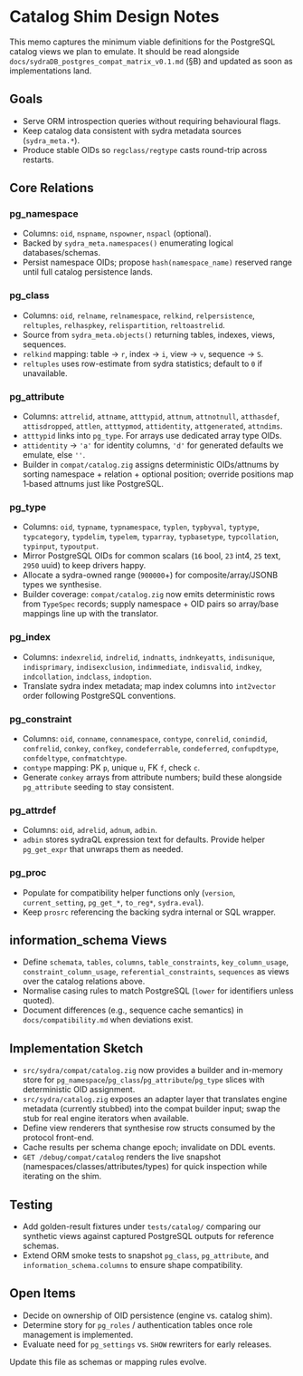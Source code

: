 # Catalog Shim Design Notes

This memo captures the minimum viable definitions for the PostgreSQL catalog views we plan to emulate. It should be read alongside `docs/sydraDB_postgres_compat_matrix_v0.1.md` (§B) and updated as soon as implementations land.

## Goals
- Serve ORM introspection queries without requiring behavioural flags.
- Keep catalog data consistent with sydra metadata sources (`sydra_meta.*`).
- Produce stable OIDs so `regclass/regtype` casts round-trip across restarts.

## Core Relations

### pg_namespace
- Columns: `oid`, `nspname`, `nspowner`, `nspacl` (optional).
- Backed by `sydra_meta.namespaces()` enumerating logical databases/schemas.
- Persist namespace OIDs; propose `hash(namespace_name)` reserved range until full catalog persistence lands.

### pg_class
- Columns: `oid`, `relname`, `relnamespace`, `relkind`, `relpersistence`, `reltuples`, `relhaspkey`, `relispartition`, `reltoastrelid`.
- Source from `sydra_meta.objects()` returning tables, indexes, views, sequences.
- `relkind` mapping: table → `r`, index → `i`, view → `v`, sequence → `S`.
- `reltuples` uses row-estimate from sydra statistics; default to `0` if unavailable.

### pg_attribute
- Columns: `attrelid`, `attname`, `atttypid`, `attnum`, `attnotnull`, `atthasdef`, `attisdropped`, `attlen`, `atttypmod`, `attidentity`, `attgenerated`, `attndims`.
- `atttypid` links into `pg_type`. For arrays use dedicated array type OIDs.
- `attidentity` → `'a'` for identity columns, `'d'` for generated defaults we emulate, else `''`.
- Builder in `compat/catalog.zig` assigns deterministic OIDs/attnums by sorting namespace + relation + optional position; override positions map 1‑based attnums just like PostgreSQL.

### pg_type
- Columns: `oid`, `typname`, `typnamespace`, `typlen`, `typbyval`, `typtype`, `typcategory`, `typdelim`, `typelem`, `typarray`, `typbasetype`, `typcollation`, `typinput`, `typoutput`.
- Mirror PostgreSQL OIDs for common scalars (`16` bool, `23` int4, `25` text, `2950` uuid) to keep drivers happy.
- Allocate a sydra-owned range (`900000`+) for composite/array/JSONB types we synthesise.
- Builder coverage: `compat/catalog.zig` now emits deterministic rows from `TypeSpec` records; supply namespace + OID pairs so array/base mappings line up with the translator.

### pg_index
- Columns: `indexrelid`, `indrelid`, `indnatts`, `indnkeyatts`, `indisunique`, `indisprimary`, `indisexclusion`, `indimmediate`, `indisvalid`, `indkey`, `indcollation`, `indclass`, `indoption`.
- Translate sydra index metadata; map index columns into `int2vector` order following PostgreSQL conventions.

### pg_constraint
- Columns: `oid`, `conname`, `connamespace`, `contype`, `conrelid`, `conindid`, `confrelid`, `conkey`, `confkey`, `condeferrable`, `condeferred`, `confupdtype`, `confdeltype`, `confmatchtype`.
- `contype` mapping: PK `p`, unique `u`, FK `f`, check `c`.
- Generate `conkey` arrays from attribute numbers; build these alongside `pg_attribute` seeding to stay consistent.

### pg_attrdef
- Columns: `oid`, `adrelid`, `adnum`, `adbin`.
- `adbin` stores sydraQL expression text for defaults. Provide helper `pg_get_expr` that unwraps them as needed.

### pg_proc
- Populate for compatibility helper functions only (`version`, `current_setting`, `pg_get_*`, `to_reg*`, `sydra.eval`).
- Keep `prosrc` referencing the backing sydra internal or SQL wrapper.

## information_schema Views
- Define `schemata`, `tables`, `columns`, `table_constraints`, `key_column_usage`, `constraint_column_usage`, `referential_constraints`, `sequences` as views over the catalog relations above.
- Normalise casing rules to match PostgreSQL (`lower` for identifiers unless quoted).
- Document differences (e.g., sequence cache semantics) in `docs/compatibility.md` when deviations exist.

## Implementation Sketch
- `src/sydra/compat/catalog.zig` now provides a builder and in-memory store for `pg_namespace`/`pg_class`/`pg_attribute`/`pg_type` slices with deterministic OID assignment.
- `src/sydra/catalog.zig` exposes an adapter layer that translates engine metadata (currently stubbed) into the compat builder input; swap the stub for real engine iterators when available.
- Define view renderers that synthesise row structs consumed by the protocol front-end.
- Cache results per schema change epoch; invalidate on DDL events.
- `GET /debug/compat/catalog` renders the live snapshot (namespaces/classes/attributes/types) for quick inspection while iterating on the shim.

## Testing
- Add golden-result fixtures under `tests/catalog/` comparing our synthetic views against captured PostgreSQL outputs for reference schemas.
- Extend ORM smoke tests to snapshot `pg_class`, `pg_attribute`, and `information_schema.columns` to ensure shape compatibility.

## Open Items
- Decide on ownership of OID persistence (engine vs. catalog shim).
- Determine story for `pg_roles` / authentication tables once role management is implemented.
- Evaluate need for `pg_settings` vs. `SHOW` rewriters for early releases.

Update this file as schemas or mapping rules evolve.
